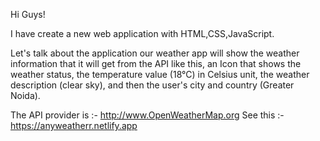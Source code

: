 Hi Guys!

I have create a new web application with HTML,CSS,JavaScript.

Let's talk about the application our weather app will show the weather information that it will get from the API like this, an Icon that shows the weather status, the temperature value (18°C) in Celsius unit, the weather description (clear sky), and then the user's city and country (Greater Noida).

The API provider is :- http://www.OpenWeatherMap.org
See this :- https://anyweatherr.netlify.app
